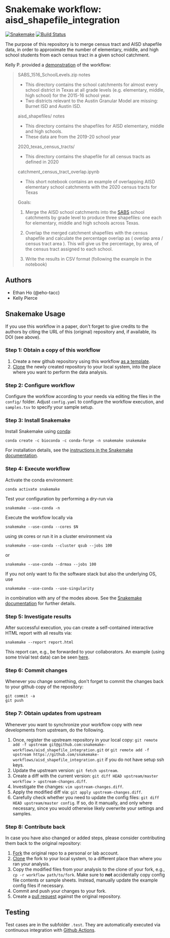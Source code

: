 # Snakemake workflow: aisd_shapefile_integration

[![Snakemake](https://img.shields.io/badge/snakemake-≥5.7.0-brightgreen.svg)](https://snakemake.bitbucket.io)
[![Build Status](https://travis-ci.org/snakemake-workflows/aisd_shapefile_integration.svg?branch=master)](https://travis-ci.org/snakemake-workflows/aisd_shapefile_integration)

The purpose of this repository is to merge census tract and AISD shapefile data, in order to approximate the number of elementary, middle, and high school students from each census tract in a given school catchment.

Kelly P. provided a [demonstration](https://drive.google.com/drive/u/2/folders/1mWGqQw3sJ3_uWLte4CPEwUbRny_6KtaU) of the workflow:
> SABS_1516_SchoolLevels.zip notes
> - This directory contains the school catchments for almost every school district in Texas at all grade levels (e.g. elementary, middle, high school) for the 2015-16 school year.
> - Two districts relevant to the Austin Granular Model are missing: Burnet ISD and Austin ISD.
> 
> aisd_shapefiles/ notes
> - This directory contains the shapefiles for AISD elementary, middle and high schools.
> - These data are from the 2019-20 school year
> 
> 2020_texas_census_tracts/
> - This directory contains the shapefile for all census tracts as defined in 2020
> 
> catchment_census_tract_overlap.ipynb
> - This short notebook contains an example of overlapping AISD elementary school catchments with the 2020 census tracts for Texas
> 
> Goals:
> 1. Merge the AISD school catchments into the [SABS](https://nces.ed.gov/programs/edge/SABS) school catchments by grade level to produce three shapefiles: one each for elementary, middle and high schools across Texas.
> 
> 2. Overlap the merged catchment shapefiles with the census shapefile and calculate the percentage overlap as ( overlap area / census tract area ). This will give us the percentage, by area, of the census tract assigned to each school.
> 
> 3. Write the results in CSV format (following the example in the notebook)

## Authors

* Ethan Ho (@eho-tacc)
* Kelly Pierce

## Snakemake Usage

If you use this workflow in a paper, don't forget to give credits to the authors by citing the URL of this (original) repository and, if available, its DOI (see above).

### Step 1: Obtain a copy of this workflow

1. Create a new github repository using this workflow [as a template](https://help.github.com/en/articles/creating-a-repository-from-a-template).
2. [Clone](https://help.github.com/en/articles/cloning-a-repository) the newly created repository to your local system, into the place where you want to perform the data analysis.

### Step 2: Configure workflow

Configure the workflow according to your needs via editing the files in the `config/` folder. Adjust `config.yaml` to configure the workflow execution, and `samples.tsv` to specify your sample setup.

### Step 3: Install Snakemake

Install Snakemake using [conda](https://conda.io/projects/conda/en/latest/user-guide/install/index.html):

    conda create -c bioconda -c conda-forge -n snakemake snakemake

For installation details, see the [instructions in the Snakemake documentation](https://snakemake.readthedocs.io/en/stable/getting_started/installation.html).

### Step 4: Execute workflow

Activate the conda environment:

    conda activate snakemake

Test your configuration by performing a dry-run via

    snakemake --use-conda -n

Execute the workflow locally via

    snakemake --use-conda --cores $N

using `$N` cores or run it in a cluster environment via

    snakemake --use-conda --cluster qsub --jobs 100

or

    snakemake --use-conda --drmaa --jobs 100

If you not only want to fix the software stack but also the underlying OS, use

    snakemake --use-conda --use-singularity

in combination with any of the modes above.
See the [Snakemake documentation](https://snakemake.readthedocs.io/en/stable/executable.html) for further details.

### Step 5: Investigate results

After successful execution, you can create a self-contained interactive HTML report with all results via:

    snakemake --report report.html

This report can, e.g., be forwarded to your collaborators.
An example (using some trivial test data) can be seen [here](https://cdn.rawgit.com/snakemake-workflows/rna-seq-kallisto-sleuth/master/.test/report.html).

### Step 6: Commit changes

Whenever you change something, don't forget to commit the changes back to your github copy of the repository:

    git commit -a
    git push

### Step 7: Obtain updates from upstream

Whenever you want to synchronize your workflow copy with new developments from upstream, do the following.

1. Once, register the upstream repository in your local copy: `git remote add -f upstream git@github.com:snakemake-workflows/aisd_shapefile_integration.git` or `git remote add -f upstream https://github.com/snakemake-workflows/aisd_shapefile_integration.git` if you do not have setup ssh keys.
2. Update the upstream version: `git fetch upstream`.
3. Create a diff with the current version: `git diff HEAD upstream/master workflow > upstream-changes.diff`.
4. Investigate the changes: `vim upstream-changes.diff`.
5. Apply the modified diff via: `git apply upstream-changes.diff`.
6. Carefully check whether you need to update the config files: `git diff HEAD upstream/master config`. If so, do it manually, and only where necessary, since you would otherwise likely overwrite your settings and samples.


### Step 8: Contribute back

In case you have also changed or added steps, please consider contributing them back to the original repository:

1. [Fork](https://help.github.com/en/articles/fork-a-repo) the original repo to a personal or lab account.
2. [Clone](https://help.github.com/en/articles/cloning-a-repository) the fork to your local system, to a different place than where you ran your analysis.
3. Copy the modified files from your analysis to the clone of your fork, e.g., `cp -r workflow path/to/fork`. Make sure to **not** accidentally copy config file contents or sample sheets. Instead, manually update the example config files if necessary.
4. Commit and push your changes to your fork.
5. Create a [pull request](https://help.github.com/en/articles/creating-a-pull-request) against the original repository.

## Testing

Test cases are in the subfolder `.test`. They are automatically executed via continuous integration with [Github Actions](https://github.com/features/actions).

